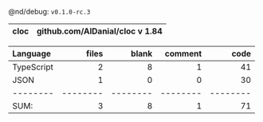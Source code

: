 @nd/debug: `v0.1.0-rc.3`

cloc|github.com/AlDanial/cloc v 1.84
--- | ---

Language|files|blank|comment|code
:-------|-------:|-------:|-------:|-------:
TypeScript|2|8|1|41
JSON|1|0|0|30
--------|--------|--------|--------|--------
SUM:|3|8|1|71